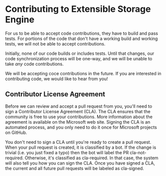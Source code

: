# Contributing to Extensible Storage Engine

For us to be able to accept code contributions, they have to build and pass tests. For portions of the code that don't have a working build and working tests, we will not be able to accept contributions.

Initially, none of our code builds or includes tests. Until that changes, our code synchronization process will be one-way, and we will be unable to take *any* code contributions.

We will be accepting coce contributions in the future. If you are interested in contributing code, we would like to hear from you!

## Contributor License Agreement
Before we can review and accept a pull request from you, you'll need to sign a Contributor License Agreement (CLA). The CLA ensures that the community is free to use your contributions. More information about the agreement is available on the Microsoft web site. Signing the CLA is an automated process, and you only need to do it once for Microsoft projects on GitHub.

You don't need to sign a CLA until you're ready to create a pull request. When your pull request is created, it is classified by a bot. If the change is trivial (i.e. you just fixed a typo) then the bot will label the PR cla-not-required. Otherwise, it's classified as cla-required. In that case, the system will also tell you how you can sign the CLA. Once you have signed a CLA, the current and all future pull requests will be labeled as cla-signed.